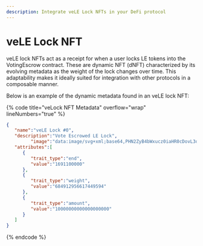```yaml
---
description: Integrate veLE Lock NFTs in your DeFi protocol
---
```


# veLE Lock NFT

veLE lock NFTs act as a receipt for when a user locks LE tokens into the VotingEscrow contract. These are dynamic NFT (dNFT)  characterized by its evolving metadata as the weight of the lock changes over time. This adaptability makes it ideally suited for integration with other protocols in a composable manner.

Below is an example of the dynamic metadata found in an veLE lock NFT:

{% code title="veLock NFT Metadata" overflow="wrap" lineNumbers="true" %}
```json
{
   "name":"veLE Lock #0",
   "description":"Vote Escrowed LE Lock",
         "image":"data:image/svg+xml;base64,PHN2ZyB4bWxucz0iaHR0cDovL3d3dy53My5vcmcvMjAwMC9zdmciIHZpZXdCb3g9IjAgMCA0MDAgNDAwIiBzdHlsZT0id2lkdGg6MTAwJTtiYWNrZ3JvdW5kOiNlYWVhZWE7ZmlsbDpibGFjaztmb250LWZhbWlseTptb25vc3BhY2UiPjx0ZXh0IHg9IjUwJSIgeT0iMzAlIiB0ZXh0LWFuY2hvcj0ibWlkZGxlIiBmb250LXNpemU9IjE4Ij52ZUxFIExvY2sgIzA8L3RleHQ+PHRleHQgeD0iNTAlIiB5PSI1MCUiIHRleHQtYW5jaG9yPSJtaWRkbGUiIGZvbnQtc2l6ZT0iMTQiPjEwMDAwMDAwMDAwMDAwMDAwMDAwIExFPC90ZXh0Pjwvc3ZnPg==",
   "attributes":[
      {
         "trait_type":"end",
         "value":"1691100000"
      },
      {
         "trait_type":"weight",
         "value":"684912956617449594"
      },
      {
         "trait_type":"amount",
         "value":"10000000000000000000"
      }
   ]
}
```
{% endcode %}
